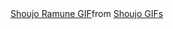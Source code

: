 <div class="tenor-gif-embed" data-postid="10347927" data-share-method="host" data-aspect-ratio="1.77515" data-width="100%"><a href="https://tenor.com/view/shoujo-ramune-tenka-chie-komako-gif-10347927">Shoujo Ramune GIF</a>from <a href="https://tenor.com/search/shoujo-gifs">Shoujo GIFs</a></div> <script type="text/javascript" async src="https://tenor.com/embed.js"></script>
<a target="_blank" href="https://tenor.com/view/shoujo-ramune-tenka-chie-komako-gif-10347927">

